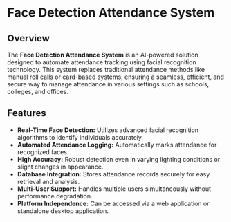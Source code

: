 # Face Detection Attendance System

## Overview

The **Face Detection Attendance System** is an AI-powered solution designed to automate attendance tracking using facial recognition technology. This system replaces traditional attendance methods like manual roll calls or card-based systems, ensuring a seamless, efficient, and secure way to manage attendance in various settings such as schools, colleges, and offices.

## Features

- **Real-Time Face Detection:** Utilizes advanced facial recognition algorithms to identify individuals accurately.
- **Automated Attendance Logging:** Automatically marks attendance for recognized faces.
- **High Accuracy:** Robust detection even in varying lighting conditions or slight changes in appearance.
- **Database Integration:** Stores attendance records securely for easy retrieval and analysis.
- **Multi-User Support:** Handles multiple users simultaneously without performance degradation.
- **Platform Independence:** Can be accessed via a web application or standalone desktop application.


